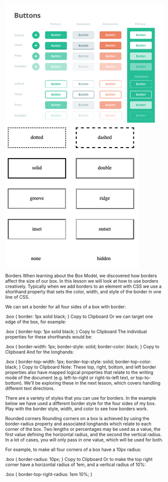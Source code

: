 ![buttons](buttons.jpg)
![borders](borders.jpg)

Borders
When learning about the Box Model, we discovered how borders affect the size of our box. In this lesson we will look at how to use borders creatively. Typically when we add borders to an element with CSS we use a shorthand property that sets the color, width, and style of the border in one line of CSS.

We can set a border for all four sides of a box with border:

.box {
  border: 1px solid black;
}
Copy to Clipboard
Or we can target one edge of the box, for example:

.box {
  border-top: 1px solid black;
}
Copy to Clipboard
The individual properties for these shorthands would be:

.box {
  border-width: 1px;
  border-style: solid;
  border-color: black;
}
Copy to Clipboard
And for the longhands:

.box {
  border-top-width: 1px;
  border-top-style: solid;
  border-top-color: black;
}
Copy to Clipboard
Note: These top, right, bottom, and left border properties also have mapped logical properties that relate to the writing mode of the document (e.g. left-to-right or right-to-left text, or top-to-bottom). We'll be exploring these in the next lesson, which covers handling different text directions.

There are a variety of styles that you can use for borders. In the example below we have used a different border style for the four sides of my box. Play with the border style, width, and color to see how borders work.


Rounded corners
Rounding corners on a box is achieved by using the border-radius property and associated longhands which relate to each corner of the box. Two lengths or percentages may be used as a value, the first value defining the horizontal radius, and the second the vertical radius. In a lot of cases, you will only pass in one value, which will be used for both.

For example, to make all four corners of a box have a 10px radius:

.box {
  border-radius: 10px;
}
Copy to Clipboard
Or to make the top right corner have a horizontal radius of 1em, and a vertical radius of 10%:

.box {
  border-top-right-radius: 1em 10%;
}
